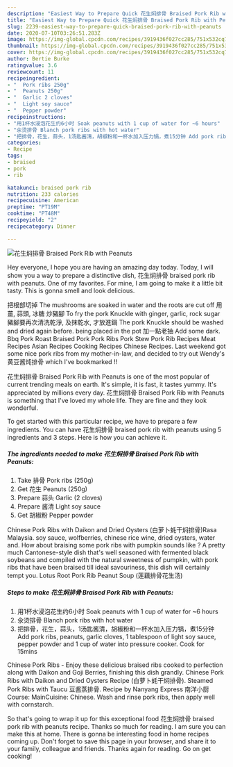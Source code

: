 ```yaml
---
description: "Easiest Way to Prepare Quick 花生焖排骨 Braised Pork Rib with Peanuts"
title: "Easiest Way to Prepare Quick 花生焖排骨 Braised Pork Rib with Peanuts"
slug: 2239-easiest-way-to-prepare-quick-braised-pork-rib-with-peanuts
date: 2020-07-10T03:26:51.283Z
image: https://img-global.cpcdn.com/recipes/3919436f027cc285/751x532cq70/花生焖排骨-braised-pork-rib-with-peanuts-recipe-main-photo.jpg
thumbnail: https://img-global.cpcdn.com/recipes/3919436f027cc285/751x532cq70/花生焖排骨-braised-pork-rib-with-peanuts-recipe-main-photo.jpg
cover: https://img-global.cpcdn.com/recipes/3919436f027cc285/751x532cq70/花生焖排骨-braised-pork-rib-with-peanuts-recipe-main-photo.jpg
author: Bertie Burke
ratingvalue: 3.6
reviewcount: 11
recipeingredient:
- "  Pork ribs 250g"
- "  Peanuts 250g"
- "  Garlic 2 cloves"
- "  Light soy sauce"
- "  Pepper powder"
recipeinstructions:
- "用1杯水浸泡花生约6小时 Soak peanuts with 1 cup of water for ~6 hours"
- "汆烫排骨 Blanch pork ribs with hot water"
- "把排骨，花生，蒜头，1汤匙酱清，胡椒粉和一杯水加入压力锅，煮15分钟 Add pork ribs, peanuts, garlic cloves, 1 tablespoon of light soy sauce, pepper powder and 1 cup of water into pressure cooker. Cook for 15mins"
categories:
- Recipe
tags:
- braised
- pork
- rib

katakunci: braised pork rib 
nutrition: 233 calories
recipecuisine: American
preptime: "PT19M"
cooktime: "PT48M"
recipeyield: "2"
recipecategory: Dinner

---
```



![花生焖排骨 Braised Pork Rib with Peanuts](https://img-global.cpcdn.com/recipes/3919436f027cc285/751x532cq70/花生焖排骨-braised-pork-rib-with-peanuts-recipe-main-photo.jpg)

Hey everyone, I hope you are having an amazing day today. Today, I will show you a way to prepare a distinctive dish, 花生焖排骨 braised pork rib with peanuts. One of my favorites. For mine, I am going to make it a little bit tasty. This is gonna smell and look delicious.

把根部切掉 The mushrooms are soaked in water and the roots are cut off 用薑, 蒜頭, 冰糖 炒豬腳 To fry the pork Knuckle with ginger, garlic, rock sugar 豬腳要再次清洗乾淨, 及抹乾水, 才放進鍋 The pork Knuckle should be washed and dried again before. being placed in the pot 加一點老抽 Add some dark. Bbq Pork Roast Braised Pork Pork Ribs Pork Stew Pork Rib Recipes Meat Recipes Asian Recipes Cooking Recipes Chinese Recipes. Last weekend got some nice pork ribs from my mother-in-law, and decided to try out Wendy&#39;s 黄豆酱炖排骨 which I&#39;ve bookmarked !!

花生焖排骨 Braised Pork Rib with Peanuts is one of the most popular of current trending meals on earth. It's simple, it is fast, it tastes yummy. It's appreciated by millions every day. 花生焖排骨 Braised Pork Rib with Peanuts is something that I've loved my whole life. They are fine and they look wonderful.


To get started with this particular recipe, we have to prepare a few ingredients. You can have 花生焖排骨 braised pork rib with peanuts using 5 ingredients and 3 steps. Here is how you can achieve it.

<!--inarticleads1-->

##### The ingredients needed to make 花生焖排骨 Braised Pork Rib with Peanuts:

1. Take  排骨 Pork ribs (250g)
1. Get  花生 Peanuts (250g)
1. Prepare  蒜头 Garlic (2 cloves)
1. Prepare  酱清 Light soy sauce
1. Get  胡椒粉 Pepper powder


Chinese Pork Ribs with Daikon and Dried Oysters (白萝卜蚝干焖排骨)Rasa Malaysia. soy sauce, wolfberries, chinese rice wine, dried oysters, water and. How about braising some pork ribs with pumpkin sounds like ? A pretty much Cantonese-style dish that&#39;s well seasoned with fermented black soybeans and compiled with the natural sweetness of pumpkin, with pork ribs that have been braised till ideal savouriness, this dish will certainly tempt you. Lotus Root Pork Rib Peanut Soup (莲藕排骨花生汤) 

<!--inarticleads2-->

##### Steps to make 花生焖排骨 Braised Pork Rib with Peanuts:

1. 用1杯水浸泡花生约6小时 Soak peanuts with 1 cup of water for ~6 hours
1. 汆烫排骨 Blanch pork ribs with hot water
1. 把排骨，花生，蒜头，1汤匙酱清，胡椒粉和一杯水加入压力锅，煮15分钟 Add pork ribs, peanuts, garlic cloves, 1 tablespoon of light soy sauce, pepper powder and 1 cup of water into pressure cooker. Cook for 15mins


Chinese Pork Ribs - Enjoy these delicious braised ribs cooked to perfection along with Daikon and Goji Berries, finishing this dish grandly. Chinese Pork Ribs with Daikon and Dried Oysters Recipe (白萝卜蚝干焖排骨). Steamed Pork Ribs with Taucu 豆酱蒸排骨. Recipe by Nanyang Express 南洋小厨Course: MainCuisine: Chinese. Wash and rinse pork ribs, then apply well with cornstarch. 

So that's going to wrap it up for this exceptional food 花生焖排骨 braised pork rib with peanuts recipe. Thanks so much for reading. I am sure you can make this at home. There is gonna be interesting food in home recipes coming up. Don't forget to save this page in your browser, and share it to your family, colleague and friends. Thanks again for reading. Go on get cooking!
